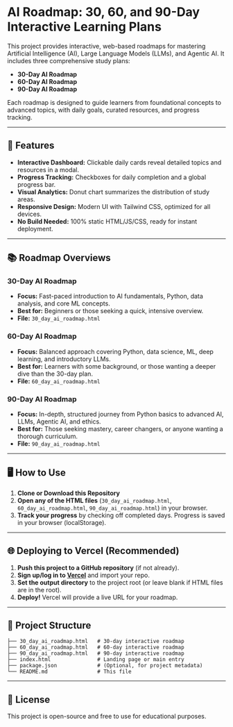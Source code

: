# AI Roadmap: 30, 60, and 90-Day Interactive Learning Plans

This project provides interactive, web-based roadmaps for mastering Artificial Intelligence (AI), Large Language Models (LLMs), and Agentic AI. It includes three comprehensive study plans:

- **30-Day AI Roadmap**
- **60-Day AI Roadmap**
- **90-Day AI Roadmap**

Each roadmap is designed to guide learners from foundational concepts to advanced topics, with daily goals, curated resources, and progress tracking.

---

## 🚀 Features

- **Interactive Dashboard:** Clickable daily cards reveal detailed topics and resources in a modal.
- **Progress Tracking:** Checkboxes for daily completion and a global progress bar.
- **Visual Analytics:** Donut chart summarizes the distribution of study areas.
- **Responsive Design:** Modern UI with Tailwind CSS, optimized for all devices.
- **No Build Needed:** 100% static HTML/JS/CSS, ready for instant deployment.

---

## 📚 Roadmap Overviews

### 30-Day AI Roadmap

- **Focus:** Fast-paced introduction to AI fundamentals, Python, data analysis, and core ML concepts.
- **Best for:** Beginners or those seeking a quick, intensive overview.
- **File:** `30_day_ai_roadmap.html`

### 60-Day AI Roadmap

- **Focus:** Balanced approach covering Python, data science, ML, deep learning, and introductory LLMs.
- **Best for:** Learners with some background, or those wanting a deeper dive than the 30-day plan.
- **File:** `60_day_ai_roadmap.html`

### 90-Day AI Roadmap

- **Focus:** In-depth, structured journey from Python basics to advanced AI, LLMs, Agentic AI, and ethics.
- **Best for:** Those seeking mastery, career changers, or anyone wanting a thorough curriculum.
- **File:** `90_day_ai_roadmap.html`

---

## 🖥️ How to Use

1. **Clone or Download this Repository**
2. **Open any of the HTML files** (`30_day_ai_roadmap.html`, `60_day_ai_roadmap.html`, `90_day_ai_roadmap.html`) in your browser.
3. **Track your progress** by checking off completed days. Progress is saved in your browser (localStorage).

---

## 🌐 Deploying to Vercel (Recommended)

1. **Push this project to a GitHub repository** (if not already).
2. **Sign up/log in to [Vercel](https://vercel.com)** and import your repo.
3. **Set the output directory** to the project root (or leave blank if HTML files are in the root).
4. **Deploy!** Vercel will provide a live URL for your roadmap.

---

## 📁 Project Structure

```
├── 30_day_ai_roadmap.html   # 30-day interactive roadmap
├── 60_day_ai_roadmap.html   # 60-day interactive roadmap
├── 90_day_ai_roadmap.html   # 90-day interactive roadmap
├── index.html               # Landing page or main entry
├── package.json             # (Optional, for project metadata)
└── README.md                # This file
```

---

## 📝 License

This project is open-source and free to use for educational purposes.
